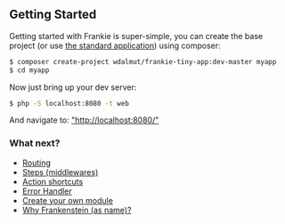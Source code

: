 ## Getting Started

Getting started with Frankie is super-simple, you can create the base project (or use [the standard application](standard-app))
using composer:

```sh
$ composer create-project wdalmut/frankie-tiny-app:dev-master myapp
$ cd myapp
```

Now just bring up your dev server:

```sh
$ php -S localhost:8080 -t web
```

And navigate to: ["http://localhost:8080/"](http://localhost:8080)

### What next?

 * [Routing](routing.html)
 * [Steps (middlewares)](steps.html)
 * [Action shortcuts](shortcuts.html)
 * [Error Handler](errors.html)
 * [Create your own module](modules.html)
 * [Why Frankenstein (as name)?](frankenstein.html)

